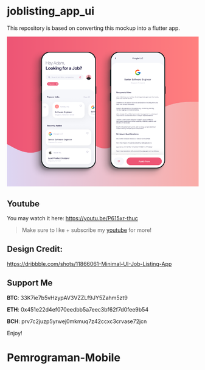 # joblisting_app_ui

This repository is based on converting this mockup into a flutter app.

![job lising app](assets/images/thumbnail.png?raw=true)

## Youtube
You may watch it here: https://youtu.be/P615xr-thuc
>Make sure to like + subscribe my [youtube](https://www.youtube.com/c/minimalistuxdev) for more!

## Design Credit:
https://dribbble.com/shots/11866061-Minimal-UI-Job-Listing-App


## Support Me

**BTC**: 33K7ie7b5vHzypAV3VZZLf9JY5Zahm5zt9

**ETH**: 0x451e22d4ef070eedbb5a7eec3bf62f7d0fee9b54

**BCH**: prv7c2juzp5yrwej0mkmuq7z42ccxc3crvase72jcn 

Enjoy!
# Pemrograman-Mobile
